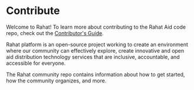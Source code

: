 # Contribute 
 Welcome to Rahat! To learn more about contributing to the Rahat Aid code repo, check out the [Contributor's Guide](https://docs.rahat.io/docs/contributing_guidelines).
 
Rahat platform is an open-source project working to create an environment where our community can effectively explore, create innovative and open aid distribution technology services that are inclusive, accountable, and accessible for everyone.

The Rahat community repo contains information about how to get started, how the community organizes, and more.
